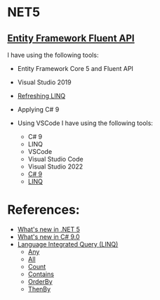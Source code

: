 # NET5

## [Entity Framework Fluent API](https://github.com/eduflornet/net5.0/tree/main/NET5.WebApi/DAL)
I have using the following tools:
- Entity Framework Core 5 and Fluent API
- Visual Studio 2019


- [Refreshing LINQ](https://github.com/eduflornet/net5.0/tree/main/LINQ)
- Applying C# 9
- Using VSCode
  I have using the following tools:
  - C# 9
  - LINQ 
  - VSCode
  - Visual Studio Code
  - Visual Studio 2022
  - [C# 9](https://docs.microsoft.com/en-us/dotnet/csharp/whats-new/csharp-9?ranMID=46128&ranEAID=wizKxmN8no4&ranSiteID=wizKxmN8no4-7DKelgyUnz3fQkRLooqOuQ&epi=wizKxmN8no4-7DKelgyUnz3fQkRLooqOuQ&irgwc=1&OCID=AID2200057_aff_7794_1243925&tduid=(ir__2misbuzmxgkfq3sbkk0sohz3wv2xqh0yw63fg12f00)(7794)(1243925)(wizKxmN8no4-7DKelgyUnz3fQkRLooqOuQ)()&irclickid=_2misbuzmxgkfq3sbkk0sohz3wv2xqh0yw63fg12f00)
  - [LINQ](https://docs.microsoft.com/en-us/dotnet/csharp/programming-guide/concepts/linq/) 


# References:
- [What's new in .NET 5](https://docs.microsoft.com/en-us/dotnet/core/dotnet-five)
- [What's new in C# 9.0](https://docs.microsoft.com/en-us/dotnet/csharp/whats-new/csharp-9)
- [Language Integrated Query (LINQ)](https://docs.microsoft.com/en-us/dotnet/csharp/programming-guide/concepts/linq/)
	- [Any](https://docs.microsoft.com/es-mx/dotnet/api/system.linq.enumerable.any?view=net-6.0)
	- [All](https://docs.microsoft.com/es-mx/dotnet/api/system.linq.enumerable.all?view=net-6.0)
	- [Count](https://docs.microsoft.com/es-mx/dotnet/api/system.linq.enumerable.count?view=net-6.0)
	- [Contains](https://docs.microsoft.com/es-mx/dotnet/api/system.linq.enumerable.contains?view=net-6.0)
	- [OrderBy](https://docs.microsoft.com/es-mx/dotnet/api/system.linq.enumerable.orderby?view=net-6.0)
	- [ThenBy](https://docs.microsoft.com/es-mx/dotnet/api/system.linq.enumerable.thenby?view=net-6.0)




